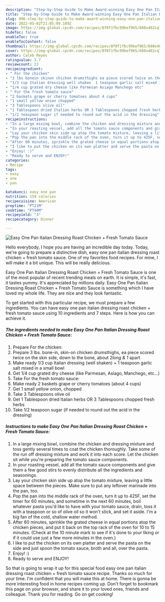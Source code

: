 ```yaml
---
description: "Step-by-Step Guide to Make Award-winning Easy One Pan Italian Dressing Roast Chicken + Fresh Tomato Sauce"
title: "Step-by-Step Guide to Make Award-winning Easy One Pan Italian Dressing Roast Chicken + Fresh Tomato Sauce"
slug: 996-step-by-step-guide-to-make-award-winning-easy-one-pan-italian-dressing-roast-chicken-fresh-tomato-sauce
date: 2022-05-02T21:05:09.189Z
image: https://img-global.cpcdn.com/recipes/8f0f1fbc99bef965/680x482cq70/easy-one-pan-italian-dressing-roast-chicken-fresh-tomato-sauce-recipe-main-photo.jpg
hideToc: false
enableToc: true
enableTocContent: false
thumbnail: https://img-global.cpcdn.com/recipes/8f0f1fbc99bef965/680x482cq70/easy-one-pan-italian-dressing-roast-chicken-fresh-tomato-sauce-recipe-main-photo.jpg
cover: https://img-global.cpcdn.com/recipes/8f0f1fbc99bef965/680x482cq70/easy-one-pan-italian-dressing-roast-chicken-fresh-tomato-sauce-recipe-main-photo.jpg
author: Caleb Reyes
ratingvalue: 3.7
reviewcount: 22
recipeingredient:
- " For the chicken"
- "3 lbs bonein skinon chicken drumsthighs ea piece scored twice on the skin side down to the bone about 2long  1 apart"
- "1/3 cup Italian dressing well shaken  1 teaspoon garlic salt mixed in a small bowl"
- "1/4 cup grated dry cheese like Parmesan Asiago Manchego etc"
- " For the fresh tomato sauce"
- "2 baskets grape or cherry tomatoes about 4 cups"
- "1 small yellow onion chopped"
- "3 Tablespoons olive oil"
- "1 Tablespoon dried Italian herbs OR 3 Tablespoons chopped fresh herbs"
- "1/2 teaspoon sugar if needed to round out the acid in the dressing"
recipeinstructions:
- "In a large mixing bowl, combine the chicken and dressing mixture and toss gently several times to coat the chicken thoroughly. Take some of the run off dressing mixture and work it into each score. Let the chicken sit while you&#39;re preparing the tomato sauce components."
- "In your roasting vessel, add all the tomato sauce components and give them a few good stirs to evenly distribute all the ingredients and seasonings."
- "Lay your chicken skin side up atop the tomato mixture, leaving a little space between the pieces. Make sure to put any leftover marinade into the pan, too."
- "Pop the pan into the middle rack of the oven, turn it up to 425F, set the timer for 60 minutes, and sometime in the next 60 minutes, boil whatever pasta you&#39;d like to have with your tomato sauce, drain, toss it with a teaspoon or so of olive oil so it won&#39;t stick, and set it aside. I&#39;m a big fan of the cold, shallow water method."
- "After 60 minutes, sprinkle the grated cheese in equal portions atop the chicken pieces, and put it back on the top rack of the oven for 10 to 15 minutes. (Check at the 10 minute mark to see if it&#39;s done to your liking or if it could use just a few more minutes in the oven.)"
- "I like to put the chicken on its own platter and serve the pasta on the side and just spoon the tomato sauce, broth and all, over the pasta."
- "Enjoy! :)"
- "Ready to serve and ENJOY!"
categories:
- Recipe
tags:
- easy
- one
- pan

katakunci: easy one pan 
nutrition: 159 calories
recipecuisine: American
preptime: "PT21M"
cooktime: "PT40M"
recipeyield: "3"
recipecategory: Dinner

---
```



![Easy One Pan Italian Dressing Roast Chicken + Fresh Tomato Sauce](https://img-global.cpcdn.com/recipes/8f0f1fbc99bef965/680x482cq70/easy-one-pan-italian-dressing-roast-chicken-fresh-tomato-sauce-recipe-main-photo.jpg)

Hello everybody, I hope you are having an incredible day today. Today, we're going to prepare a distinctive dish, easy one pan italian dressing roast chicken + fresh tomato sauce. One of my favorites food recipes. For mine, I will make it a bit unique. This will be really delicious.

Easy One Pan Italian Dressing Roast Chicken + Fresh Tomato Sauce is one of the most popular of recent trending meals on earth. It is simple, it's fast, it tastes yummy. It's appreciated by millions daily. Easy One Pan Italian Dressing Roast Chicken + Fresh Tomato Sauce is something which I have loved my whole life. They are nice and they look fantastic.




To get started with this particular recipe, we must prepare a few ingredients. You can have easy one pan italian dressing roast chicken + fresh tomato sauce using 10 ingredients and 7 steps. Here is how you can achieve it.

<!--inarticleads1-->

##### The ingredients needed to make Easy One Pan Italian Dressing Roast Chicken + Fresh Tomato Sauce:

1. Prepare  For the chicken:
1. Prepare 3 lbs. bone-in, skin-on chicken drumsthighs, ea piece scored twice on the skin side, down to the bone, about 2*long & 1* apart
1. Make ready 1/3 cup Italian dressing (well shaken) + 1 teaspoon garlic salt mixed in a small bowl
1. Get 1/4 cup grated dry cheese (like Parmesan, Asiago, Manchego, etc...)
1. Take  For the fresh tomato sauce:
1. Make ready 2 baskets grape or cherry tomatoes (about 4 cups)
1. Get 1 small yellow onion, chopped
1. Take 3 Tablespoons olive oil
1. Get 1 Tablespoon dried Italian herbs OR 3 Tablespoons chopped fresh herbs
1. Take 1/2 teaspoon sugar (if needed to round out the acid in the dressing)




<!--inarticleads2-->

##### Instructions to make Easy One Pan Italian Dressing Roast Chicken + Fresh Tomato Sauce:

1. In a large mixing bowl, combine the chicken and dressing mixture and toss gently several times to coat the chicken thoroughly. Take some of the run off dressing mixture and work it into each score. Let the chicken sit while you&#39;re preparing the tomato sauce components.
1. In your roasting vessel, add all the tomato sauce components and give them a few good stirs to evenly distribute all the ingredients and seasonings.
1. Lay your chicken skin side up atop the tomato mixture, leaving a little space between the pieces. Make sure to put any leftover marinade into the pan, too.
1. Pop the pan into the middle rack of the oven, turn it up to 425F, set the timer for 60 minutes, and sometime in the next 60 minutes, boil whatever pasta you&#39;d like to have with your tomato sauce, drain, toss it with a teaspoon or so of olive oil so it won&#39;t stick, and set it aside. I&#39;m a big fan of the cold, shallow water method.
1. After 60 minutes, sprinkle the grated cheese in equal portions atop the chicken pieces, and put it back on the top rack of the oven for 10 to 15 minutes. (Check at the 10 minute mark to see if it&#39;s done to your liking or if it could use just a few more minutes in the oven.)
1. I like to put the chicken on its own platter and serve the pasta on the side and just spoon the tomato sauce, broth and all, over the pasta.
1. Enjoy! :)
1. Ready to serve and ENJOY!



So that is going to wrap it up for this special food easy one pan italian dressing roast chicken + fresh tomato sauce recipe. Thanks so much for your time. I'm confident that you will make this at home. There is gonna be more interesting food in home recipes coming up. Don't forget to bookmark this page on your browser, and share it to your loved ones, friends and colleague. Thank you for reading. Go on get cooking!
